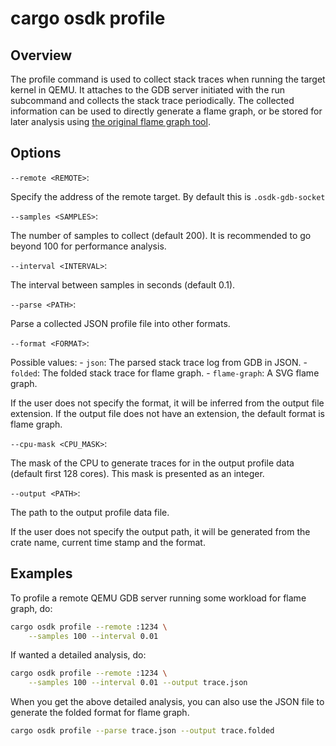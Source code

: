# cargo osdk profile

## Overview

The profile command is used to collect stack traces when running the target
kernel in QEMU. It attaches to the GDB server initiated with the run subcommand
and collects the stack trace periodically. The collected information can be
used to directly generate a flame graph, or be stored for later analysis using
[the original flame graph tool](https://github.com/brendangregg/FlameGraph).

## Options

`--remote <REMOTE>`:

Specify the address of the remote target.
By default this is `.osdk-gdb-socket`

`--samples <SAMPLES>`:

The number of samples to collect (default 200).
It is recommended to go beyond 100 for performance analysis.

`--interval <INTERVAL>`:

The interval between samples in seconds (default 0.1).

`--parse <PATH>`:

Parse a collected JSON profile file into other formats.

`--format <FORMAT>`:

Possible values:
    - `json`:   The parsed stack trace log from GDB in JSON.
    - `folded`: The folded stack trace for flame graph.
    - `flame-graph`: A SVG flame graph.

If the user does not specify the format, it will be inferred from the
output file extension. If the output file does not have an extension,
the default format is flame graph.

`--cpu-mask <CPU_MASK>`:

The mask of the CPU to generate traces for in the output profile data
(default first 128 cores). This mask is presented as an integer.

`--output <PATH>`:

The path to the output profile data file.

If the user does not specify the output path, it will be generated from
the crate name, current time stamp and the format.

## Examples

To profile a remote QEMU GDB server running some workload for flame graph, do:

```bash
cargo osdk profile --remote :1234 \
	--samples 100 --interval 0.01
```

If wanted a detailed analysis, do:

```bash
cargo osdk profile --remote :1234 \
	--samples 100 --interval 0.01 --output trace.json
```

When you get the above detailed analysis, you can also use the JSON file
to generate the folded format for flame graph.

```bash
cargo osdk profile --parse trace.json --output trace.folded
```

